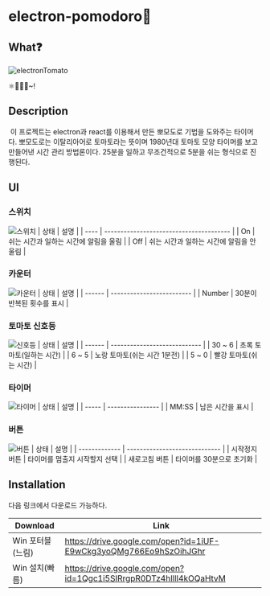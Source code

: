 # electron-pomodoro🍅

## What❓

![electronTomato](https://user-images.githubusercontent.com/22635168/82520508-4b8dbd00-9b5f-11ea-8c2f-e6e17c792b3d.png)

⚛️🍅🚥⏰~!

## Description

&nbsp;이 프로젝트는 electron과 react를 이용해서 만든 뽀모도로 기법을 도와주는 타이머다. 뽀모도로는 이탈리아어로 토마토라는 뜻이며 1980년대 토마토 모양 타이머를 보고 만들어낸 시간 관리 방법론이다. 25분을 일하고 무조건적으로 5분을 쉬는 형식으로 진행된다.

## UI

### 스위치

![스위치](https://user-images.githubusercontent.com/22635168/82480574-f924b000-9b0e-11ea-9e90-5294e98659a5.png)
| 상태 | 설명 |
| ---- | --------------------------------------- |
| On | 쉬는 시간과 일하는 시간에 알림을 울림 |
| Off | 쉬는 시간과 일하는 시간에 알림을 안울림 |

### 카운터

![카운터](https://user-images.githubusercontent.com/22635168/82480578-faee7380-9b0e-11ea-9d33-5d80e6885b40.png)
| 상태 | 설명 |
| ------ | ------------------------- |
| Number | 30분이 반복된 횟수를 표시 |

### 토마토 신호등

![신호등](https://user-images.githubusercontent.com/22635168/82480586-fcb83700-9b0e-11ea-952a-143400c2e9fd.png)
| 상태 | 설명 |
| ------ | ---------------------------- |
| 30 ~ 6 | 초록 토마토(일하는 시간) |
| 6 ~ 5 | 노랑 토마토(쉬는 시간 1분전) |
| 5 ~ 0 | 빨강 토마토(쉬는 시간) |

### 타이머

![타이머](https://user-images.githubusercontent.com/22635168/82480591-fde96400-9b0e-11ea-92c5-6bd1f2c03482.png)
| 상태 | 설명 |
| ----- | ---------------- |
| MM:SS | 남은 시간을 표시 |

### 버튼

![버튼](https://user-images.githubusercontent.com/22635168/82480595-ffb32780-9b0e-11ea-86bf-2bc0a6cca818.png)
| 상태 | 설명 |
| ------------- | ----------------------------- |
| 시작정지 버튼 | 타이머를 멈출지 시작할지 선택 |
| 새로고침 버튼 | 타이머를 30분으로 초기화 |

## Installation

다음 링크에서 다운로드 가능하다.

| Download         | Link                                                               |
| ---------------- | ------------------------------------------------------------------ |
| Win 포터블(느림) | https://drive.google.com/open?id=1iUF-E9wCkg3yoQMg766Eo9hSzOihJGhr |
| Win 설치(빠름)   | https://drive.google.com/open?id=1Qgc1i5SIRrgpR0DTz4hlllI4kOQaHtvM |
